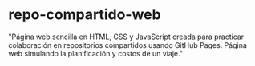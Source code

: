 # repo-compartido-web
"Página web sencilla en HTML, CSS y JavaScript creada para practicar colaboración en repositorios compartidos usando GitHub Pages.
Página web simulando la planificación y costos de un viaje."
